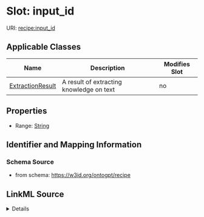 

# Slot: input_id

URI: [recipe:input_id](http://w3id.org/ontogpt/recipe/input_id)



<!-- no inheritance hierarchy -->





## Applicable Classes

| Name | Description | Modifies Slot |
| --- | --- | --- |
| [ExtractionResult](ExtractionResult.md) | A result of extracting knowledge on text |  no  |







## Properties

* Range: [String](String.md)





## Identifier and Mapping Information







### Schema Source


* from schema: https://w3id.org/ontogpt/recipe




## LinkML Source

<details>
```yaml
name: input_id
from_schema: https://w3id.org/ontogpt/recipe
rank: 1000
alias: input_id
owner: ExtractionResult
domain_of:
- ExtractionResult
range: string

```
</details>